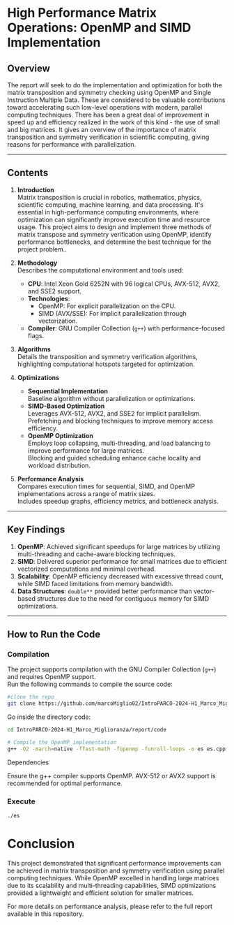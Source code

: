 # **High Performance Matrix Operations: OpenMP and SIMD Implementation**

## **Overview**
The report will seek to do the implementation and optimization for both the matrix transposition and symmetry checking using OpenMP and Single Instruction Multiple Data. These are considered to be valuable contributions toward accelerating such low-level operations with modern, parallel computing techniques. There has been a great deal of improvement in speed up and efficiency realized in the work of this kind - the use of small and big matrices.
It gives an overview of the importance of matrix transposition and symmetry verification in scientific computing, giving reasons for performance with parallelization.

---

## **Contents**
1. **Introduction**  
Matrix transposition is crucial in robotics, mathematics, physics, scientific computing, machine learning, and data processing. It's essential in high-performance computing environments, where optimization can significantly improve execution time and resource usage. This project aims to design and implement three methods of matrix transpose and symmetry verification using OpenMP, identify performance bottlenecks, and determine the best technique for the project problem..

2. **Methodology**  
   Describes the computational environment and tools used:
   - **CPU**: Intel Xeon Gold 6252N with 96 logical CPUs, AVX-512, AVX2, and SSE2 support.
   - **Technologies**:
     - OpenMP: For explicit parallelization on the CPU.
     - SIMD (AVX/SSE): For implicit parallelization through vectorization.
   - **Compiler**: GNU Compiler Collection (`g++`) with performance-focused flags.

3. **Algorithms**  
   Details the transposition and symmetry verification algorithms, highlighting computational hotspots targeted for optimization.

4. **Optimizations**
   - **Sequential Implementation**  
     Baseline algorithm without parallelization or optimizations.
   - **SIMD-Based Optimization**  
     Leverages AVX-512, AVX2, and SSE2 for implicit parallelism.  
     Prefetching and blocking techniques to improve memory access efficiency.
   - **OpenMP Optimization**  
     Employs loop collapsing, multi-threading, and load balancing to improve performance for large matrices.  
     Blocking and guided scheduling enhance cache locality and workload distribution.

5. **Performance Analysis**  
   Compares execution times for sequential, SIMD, and OpenMP implementations across a range of matrix sizes.  
   Includes speedup graphs, efficiency metrics, and bottleneck analysis.



---

## **Key Findings**
1. **OpenMP**: Achieved significant speedups for large matrices by utilizing multi-threading and cache-aware blocking techniques.  
2. **SIMD**: Delivered superior performance for small matrices due to efficient vectorized computations and minimal overhead.  
3. **Scalability**: OpenMP efficiency decreased with excessive thread count, while SIMD faced limitations from memory bandwidth.  
4. **Data Structures**: `double**` provided better performance than vector-based structures due to the need for contiguous memory for SIMD optimizations.

---

## **How to Run the Code**

### **Compilation**
The project supports compilation with the GNU Compiler Collection (`g++`) and requires OpenMP support.  
Run the following commands to compile the source code:
```bash
#clone the repo
git clone https://github.com/marcoMiglio02/IntroPARCO-2024-H1_Marco_Miglioranza.git
```

Go inside the directory code:
```bash
cd IntroPARCO-2024-H1_Marco_Miglioranza/report/code
```
```bash
# Compile the OpenMP implementation
g++ -O2 -march=native -ffast-math -fopenmp -funroll-loops -o es es.cpp
```
Dependencies

Ensure the g++ compiler supports OpenMP.
AVX-512 or AVX2 support is recommended for optimal performance.

### Execute
```bash
./es
```

# **Conclusion**

This project demonstrated that significant performance improvements can be achieved in matrix transposition and symmetry verification using parallel computing techniques. While OpenMP excelled in handling large matrices due to its scalability and multi-threading capabilities, SIMD optimizations provided a lightweight and efficient solution for smaller matrices.

For more details on performance analysis, please refer to the full report available in this repository.
